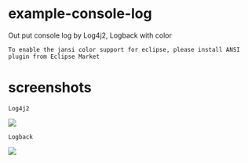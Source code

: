 # example-console-log
Out put console log by Log4j2, Logback with color

`To enable the jansi color support for eclipse, please install ANSI plugin from Eclipse Market`

# screenshots

`Log4j2`

![][log4j2]

`Logback`

![][logback]

[log4j2]:https://raw.githubusercontent.com/jimmyblylee/example-console-log/master/dist/console-log4j2-1.0.0.PNG
[logback]:https://raw.githubusercontent.com/jimmyblylee/example-console-log/master/dist/console-logback-1.0.0.PNG